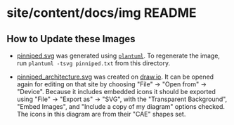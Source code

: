 # site/content/docs/img README

## How to Update these Images

- [pinniped.svg](pinniped.svg) was generated using [`plantuml`](https://plantuml.com/).
  To regenerate the image, run `plantuml -tsvg pinniped.txt` from this directory.

- [pinniped_architecture.svg](pinniped_architecture.svg) was created on [draw.io](https://draw.io).
  It can be opened again for editing on that site by choosing "File" -> "Open from" -> "Device".
  Because it includes embedded icons it should be exported using "File" -> "Export as" -> "SVG",
  with the "Transparent Background", "Embed Images", and "Include a copy of my diagram" options
  checked. The icons in this diagram are from their "CAE" shapes set.
